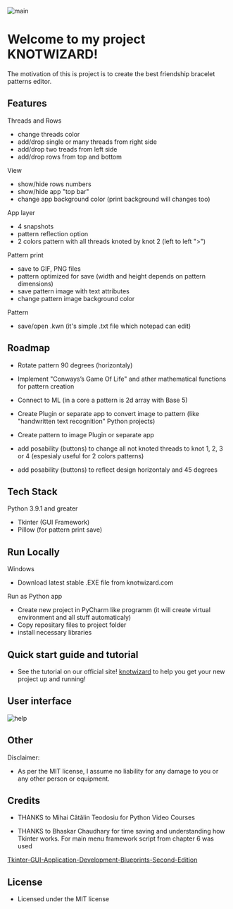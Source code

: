 ![main](https://github.com/djindji/knotwizard/assets/85453169/ec586981-b4ff-4674-8dd7-35664639feeb)
# Welcome to my project KNOTWIZARD!

The motivation of this is project is to create
the best friendship bracelet patterns editor.


## Features

Threads and Rows 

- change threads color
- add/drop single or many threads from right side
- add/drop two treads from left side
- add/drop rows from top and bottom

View

- show/hide rows numbers
- show/hide app "top bar"
- change app background color (print background will changes too)

App layer

- 4 snapshots
- pattern reflection option
- 2 colors pattern with all threads knoted by knot 2 (left to left ">")

Pattern print

- save to GIF, PNG files
- pattern optimized for save (width and height depends on pattern dimensions) 
- save pattern image with text attributes 
- change pattern image background color

Pattern 

- save/open .kwn (it's simple .txt file which notepad can edit)



## Roadmap 

- Rotate pattern 90 degrees (horizontaly)

- Implement "Conways’s Game Of Life" and ather mathematical functions for pattern creation

- Connect to ML (in a core a pattern is 2d array with Base 5)
- Create Plugin or separate app to convert image to pattern (like "handwritten text recognition" Python projects)  
- Create pattern to image Plugin or separate app 
- add posability (buttons) to change all not knoted threads to knot 1, 2, 3  or 4 (espesialy useful for 2 colors patterns)
- add posability (buttons) to reflect design horizontaly and 45 degrees

## Tech Stack

Python 3.9.1 and greater
- Tkinter (GUI Framework)
- Pillow (for pattern print save)

## Run Locally
Windows

- Download latest stable .EXE file from knotwizard.com

Run as Python app

- Create new project in PyCharm like programm (it will create virtual environment and all stuff automaticaly)
- Copy repositary files to project folder
- install necessary libraries

## Quick start guide and tutorial

- See the tutorial on our official site! [knotwizard](https://knotwizard.com) to help you get your new project up and running!

## User interface

![help](https://github.com/djindji/knotwizard/assets/85453169/798fae15-9046-453c-9340-5a5372add3d9)

## Other

Disclaimer:
- As per the MIT license, I assume no liability for any damage to you or any other person or equipment.

## Credits
- THANKS to Mihai Cătălin Teodosiu for Python Video Courses

- THANKS to Bhaskar Chaudhary for time saving and understanding how Tkinter works.
For main menu framework script from chapter 6 was used

[Tkinter-GUI-Application-Development-Blueprints-Second-Edition](https://github.com/PacktPublishing/Tkinter-GUI-Application-Development-Blueprints-Second-Edition/tree/master/Chapter%2006)
## License

- Licensed under the MIT license

